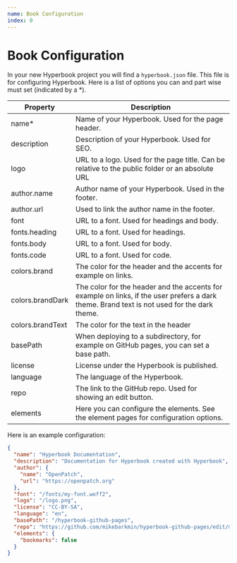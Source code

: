 ```yaml
---
name: Book Configuration
index: 0
---
```


# Book Configuration

In your new Hyperbook project you will find a `hyperbook.json` file.
This file is for configuring Hyperbook. Here is a list of options you
can and part wise must set (indicated by a \*).

| Property         | Description                                                                                                                                 |
| ---------------- | ------------------------------------------------------------------------------------------------------------------------------------------- |
| name\*           | Name of your Hyperbook. Used for the page header.                                                                                           |
| description      | Description of your Hyperbook. Used for SEO.                                                                                                |
| logo             | URL to a logo. Used for the page title. Can be relative to the public folder or an absolute URL                                             |
| author.name      | Author name of your Hyperbook. Used in the footer.                                                                                          |
| author.url       | Used to link the author name in the footer.                                                                                                 |
| font             | URL to a font. Used for headings and body.                                                                                                  |
| fonts.heading    | URL to a font. Used for headings.                                                                                                           |
| fonts.body       | URL to a font. Used for body.                                                                                                               |
| fonts.code       | URL to a font. Used for code.                                                                                                               |
| colors.brand     | The color for the header and the accents for example on links.                                                                              |
| colors.brandDark | The color for the header and the accents for example on links, if the user prefers a dark theme. Brand text is not used for the dark theme. |
| colors.brandText | The color for the text in the header                                                                                                        |
| basePath         | When deploying to a subdirectory, for example on GitHub pages, you can set a base path.                                                     |
| license          | License under the Hyperbook is published.                                                                                                   |
| language         | The language of the Hyperbook.                                                                                                              |
| repo             | The link to the GitHub repo. Used for showing an edit button.                                                                               |
| elements         | Here you can configure the elements. See the element pages for configuration options.                                                       |

Here is an example configuration:

```json
{
  "name": "Hyperbook Documentation",
  "description": "Documentation for Hyperbook created with Hyperbook",
  "author": {
    "name": "OpenPatch",
    "url": "https://openpatch.org"
  },
  "font": "/fonts/my-font.woff2",
  "logo": "/logo.png",
  "license": "CC-BY-SA",
  "language": "en",
  "basePath": "/hyperbook-github-pages",
  "repo": "https://github.com/mikebarkmin/hyperbook-github-pages/edit/main",
  "elements": {
    "bookmarks": false
  }
}
```
